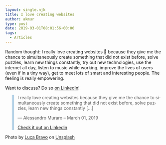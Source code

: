 ```yaml
---
layout: single.njk
title: I love creating websites
author: akmur
type: post
date: 2019-03-01T08:01:56+00:00
tags:
  - Articles
---
```


Random thought: I really love creating websites 🤩 because they give me the chance to simultaneously create something that did not exist before, solve puzzles, learn new things constantly, try out new technologies, use the internet all day, listen to music while working, improve the lives of users (even if in a tiny way), get to meet lots of smart and interesting people. The feeling is really empowering.

Want to discuss? Do so [on LinkedIn][1]!

<blockquote class="blockquote__linkedin data-lang=" style="border-color: #1D77B5;">
  <p dir="ltr" lang="en">
    I really love creating websites because they give me the chance to simultaneously create something that did not exist before, solve puzzles, learn new things constantly [...]
  </p>

  <p>
    — Alessandro Muraro &#8211; March 01, 2019
  </p>

  <p>
    <a href="https://www.linkedin.com/feed/update/urn:li:activity:6507156424957661184/">Check it out on Linkedin</a>
  </p>
</blockquote>

Photo by [Luca Bravo][2] on [Unsplash][3]

[1]: https://www.linkedin.com/feed/update/urn:li:activity:6507156424957661184/
[2]: https://unsplash.com/photos/oV4bR3YoR_s?utm_source=unsplash&utm_medium=referral&utm_content=creditCopyText
[3]: https://unsplash.com/search/photos/mountain?utm_source=unsplash&utm_medium=referral&utm_content=creditCopyText
